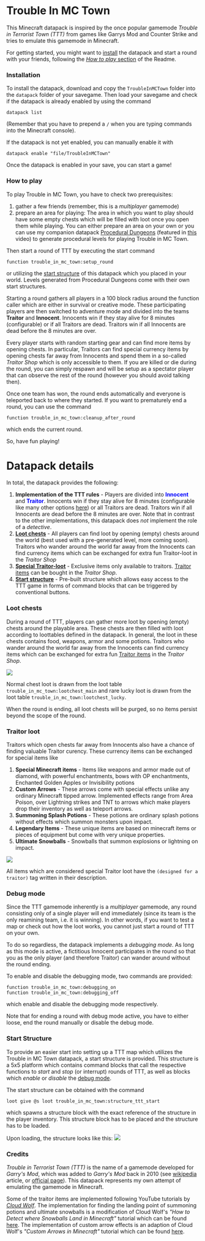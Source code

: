 # Trouble In MC Town

This Minecraft datapack is inspired by the once popular gamemode *Trouble in Terrorist Town (TTT)* from games like Garrys Mod and Counter Strike and tries to emulate this gamemode in Minecraft.

For getting started, you might want to [install](https://github.com/janattig/Trouble-In-MC-Town#installation) the datapack and start a round with your friends, following the [*How to play* section](#how-to-play) of the Readme.





### Installation

To install the datapack, download and copy the `TroubleInMCTown` folder into the `datapack` folder of your savegame. Then load your savegame and check if the datapack is already enabled by using the command
```mcfunction
datapack list
```
(Remember that you have to prepend a `/` when you are typing commands into the Minecraft console).

If the datapack is not yet enabled, you can manually enable it with
```mcfunction
datapack enable "file/TroubleInMCTown"
```
Once the datapack is enabled in your save, you can start a game!





### How to play

To play Trouble in MC Town, you have to check two prerequisites:
  1. gather a few friends (remember, this is a *multiplayer* gamemode)
  2. prepare an area for playing: The area in which you want to play should have some empty chests which will be filled with loot once you open them while playing. You can either prepare an area on your own or you can use my companion datapack [Procedural Dungeons](https://github.com/janattig/Procedural-Dungeons) (featured in [this](https://www.youtube.com/watch?v=Q7MZA2epbMU) video) to generate procedural levels for playing Trouble in MC Town.

Then start a round of TTT by executing the start command
```mcfunction
function trouble_in_mc_town:setup_round
```
or utilizing the [start structure](#start-structure) of this datapack which you placed in your world. Levels generated from Procedural Dungeons come with their own start structures.

Starting a round gathers all players in a 100 block radius around the function caller which are either in survival or creative mode. These participating players are then switched to adventure mode and divided into the teams **Traitor** and **Innocent**. Innocents win if they stay alive for 8 minutes (configurable) or if all Traitors are dead. Traitors win if all Innocents are dead before the 8 minutes are over.

Every player starts with random starting gear and can find more items by opening chests. In particular, Traitors can find special currency items by opening chests far away from Innocents and spend them in a so-called *Traitor Shop* which is only accessible to them. If you are killed or die during the round, you can simply respawn and will be setup as a spectator player that can observe the rest of the round (however you should avoid talking then).

Once one team has won, the round ends automatically and everyone is teleported back to where they started. If you want to prematurely end a round, you can use the command
```mcfunction
function trouble_in_mc_town:cleanup_after_round
```
which ends the current round.

So, have fun playing!







# Datapack details

In total, the datapack provides the following:
1. **Implementation of the TTT rules** - Players are divided into <span style="color:blue">**Innocent**</span> and <span style="color:blue">**Traitor**</span>. Innocents win if they stay alive for 8 minutes (configurable like many other options [here](TroubleInMCTown/data/trouble_in_mc_town/functions/installation/configure.mcfunction)) or all Traitors are dead. Traitors win if all Innocents are dead before the 8 minutes are over. Note that in contrast to the other implementations, this datapack does *not* implement the role of a *detective*.
2. [**Loot chests**](#loot-chests) - All players can find loot by opening (empty) chests around the world (best used with a pre-generated level, more coming soon). Traitors who wander around the world far away from the Innocents can find currency items which can be exchanged for extra fun Traitor-loot in the *Traitor Shop*
3. [**Special Traitor-loot**](#traitor-loot) - Exclusive items only available to traitors. [Traitor items](#traitor-loot) can be bought in the *Traitor Shop*.
4. [**Start structure**](#start-structure) - Pre-built structure which allows easy access to the TTT game in forms of command blocks that can be triggered by conventional buttons.




### Loot chests

During a round of TTT, players can gather more loot by opening (empty) chests around the playable area. These chests are then filled with loot according to loottables defined in the datapack. In general, the loot in these chests contains food, weapons, armor and some potions. Traitors who wander around the world far away from the Innocents can find currency items which can be exchanged for extra fun [Traitor items](#traitor-loot) in the *Traitor Shop*.

![](images/loot_chests.png)

Normal chest loot is drawn from the loot table `trouble_in_mc_town:lootchest_main` and rare lucky loot is drawn from the loot table `trouble_in_mc_town:lootchest_lucky`.

When the round is ending, all loot chests will be purged, so no items persist beyond the scope of the round.



### Traitor loot

Traitors which open chests far away from Innocents also have a chance of finding valuable Traitor curency. These currency items can be exchanged for special items like
1. **Special Minecraft items** - Items like weapons and armor made out of diamond, with powerful enchantments, bows with OP enchantments, Enchanted Golden Apples or Invisibility potions
2. **Custom Arrows** - These arrows come with special effects unlike any ordinary Minecraft tipped arrow.  Implemented effects range from Area Poison, over Lightning strikes and TNT to arrows which make players drop their inventory as well as teleport arrows.
3. **Summoning Splash Potions** - These potions are ordinary splash potions without effects which summon monsters upon impact. 
4. **Legendary Items** - These unique items are based on minecraft items or pieces of equipment but come with very unique properties. 
5. **Ultimate Snowballs** - Snowballs that summon explosions or lightning on impact. 

![](images/traitor_loot.png)

All items which are considered special Traitor loot have the `(designed for a traitor)` tag written in their description.


### Debug mode

Since the TTT gamemode inherently is a *multiplayer* gamemode, any round consisting only of a single player will end immediately (since its team is the only reamining team, i.e. it is winning). In other words, if you want to test a map or check out how the loot works, you cannot just start a round of TTT on your own.

To do so regardless, the datapack implements a *debugging mode*. As long as this mode is active, a fictitious Innocent participates in the round so that you as the only player (and therefore Traitor) can wander around without the round ending.

To enable and disable the debugging mode, two commands are provided:
```mcfunction
function trouble_in_mc_town:debugging_on
function trouble_in_mc_town:debugging_off
```
which enable and disable the debugging mode respectively.

Note that for ending a round with debug mode active, you have to either loose, end the round manually or disable the debug mode.




### Start Structure

To provide an easier start into setting up a TTT map which utilizes the Trouble in MC Town datapack, a start structure is provided. This structure is a 5x5 platform which contains command blocks that call the respective functions to *start* and *stop* (or interrupt) rounds of TTT, as well as blocks which *enable* or *disable* the [debug mode](#debug-mode).

The start structure can be obtained with the command
```mcfunction
loot give @s loot trouble_in_mc_town:structure_ttt_start
```
which spawns a structure block with the exact reference of the structure in the player inventory. This structure block has to be placed and the structure has to be loaded.

Upon loading, the structure looks like this:
![](images/start_structure.png)



### Credits

*Trouble in Terrorist Town (TTT)* is the name of a gamemode developed for *Garry's Mod*, which was added to *Garry's Mod* back in 2010 (see [wikipedia](https://en.wikipedia.org/wiki/Garry%27s_Mod) article, or [official page](https://www.troubleinterroristtown.com/)). This datapack represents my own attempt of emulating the gamemode in Minecraft.

Some of the traitor items are implemented following YouTube tutorials by [*Cloud Wolf*](https://www.youtube.com/channel/UCZnBqVITQ0dloqUU0fGxY3g). The implementation for finding the landing point of summoning potions and ultimate snowballs is a modification of Cloud Wolf's *"How to Detect where Snowballs Land in Minecraft"* tutorial which can be found [here](https://www.youtube.com/watch?v=yM7aQKAbFmY). The implementation of custom arrow effects is an adaption of Cloud Wolf's *"Custom Arrows in Minecraft"* tutorial which can be found [here](https://www.youtube.com/watch?v=14mBKL53Fy0).